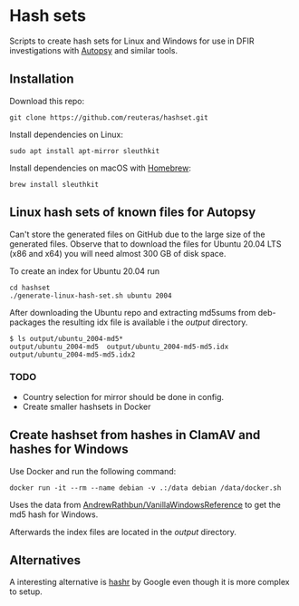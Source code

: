 # Hash sets

Scripts to create hash sets for Linux and Windows for use in DFIR investigations with [Autopsy][aut] and similar tools.

## Installation

Download this repo:

    git clone https://github.com/reuteras/hashset.git

Install dependencies on Linux:

    sudo apt install apt-mirror sleuthkit

Install dependencies on macOS with [Homebrew][hbr]:

    brew install sleuthkit

## Linux hash sets of known files for Autopsy

Can't store the generated files on GitHub due to the large size of the generated files. Observe that to download the files for Ubuntu 20.04 LTS (x86 and x64) you will need almost 300 GB of disk space.

To create an index for Ubuntu 20.04 run

    cd hashset
    ./generate-linux-hash-set.sh ubuntu 2004

After downloading the Ubuntu repo and extracting md5sums from deb-packages the resulting idx file is available i the *output* directory.

    $ ls output/ubuntu_2004-md5*
    output/ubuntu_2004-md5  output/ubuntu_2004-md5-md5.idx  output/ubuntu_2004-md5-md5.idx2

### TODO

- Country selection for mirror should be done in config.
- Create smaller hashsets in Docker

## Create hashset from hashes in ClamAV and hashes for Windows

Use Docker and run the following command:

    docker run -it --rm --name debian -v .:/data debian /data/docker.sh

Uses the data from [AndrewRathbun/VanillaWindowsReference][vwr] to get the md5 hash for Windows.

Afterwards the index files are located in the *output* directory.

## Alternatives

A interesting alternative is [hashr][has] by Google even though it is more complex to setup.

  [aut]: https://github.com/sleuthkit/autopsy
  [has]: https://github.com/google/hashr
  [hbr]: https://brew.sh
  [vwr]: https://github.com/AndrewRathbun/VanillaWindowsReference

